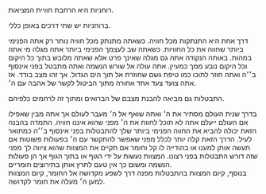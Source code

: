 רוחניות היא הרחבת חוויית המציאות.

ברוחניות יש שתי דרכים באופן כללי.

דרך אחת היא התנתקות מכל חוויה. כשאתה מתנתק מכל חוויה נותר רק אתה הפנימי ביותר שחווה את כל החוויות. כשאתה שב לעצמך הפנימי ביותר אתה מגלה מי אתה במהות. באותה הנקודה אתה גם מגלה שאינך פרט אלא שאתה מלובש בתוך כל היקום וכל היקום נובע ממך כמעיין. אתה עולה אל שורש הנשמה ואתה מתבטל בפני אינסוף ב׳׳ה ואתה חוזר לתוכו כמו טיפת גשם שחוזרת אל תוך הים הגדול. אך זהו מצב בודד. אז אתה צועד צעד אחד אחורה מתוך הביטול לקשר של אהבה עם ה׳.

התבטלות גם מביאה להבנת מצבם של הברואים ומתוך זה לרחמים כלפיהם.

בדרך שנית העולם מסתיר את ה׳ ואתה שואף אל ה׳ מעבר לעולם אך אתה מבין שאפילו אם העולם ייעלם אתה לא תוכל לחוות את ה׳ מפני שהוא איננו חוויה. התמדה בהבנה הזאת יכולה להביא את החווה הפנימי ביותר שלך להתבטלות בפני אינסוף ב׳׳ה כמתואר לעיל. 
הדרך הזאת קלה יותר לכלל מפני שאפשר להתקשר עם ה׳ בפעולות פשוטות אם תעשה אותן למענו או בהודייה לו קל וחומר אם תקיים את המצוות שהוא ציווה לך מפני שזה דורש התבטלות בפני רצונו. המצוות נעשות על ידי הגוף או בתוך הגוף אך הן פעולות הנשמה ומשום כך אין טעם לתרץ אותן בתירוצים חומריים.    
בנוסף, קיום המצוות בהתבטלות מפנה דרך לשפע מקדושה אל החומר, קיום המצוות למען ה׳ מעלה את חומר לקדושה.
